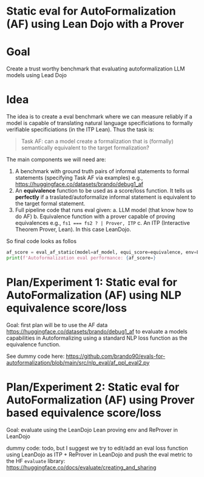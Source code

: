 # Static eval for AutoFormalization (AF) using Lean Dojo with a Prover

# Goal
Create a trust worthy benchmark that evaluating autoformalization LLM models using Lead Dojo

# Idea
The idea is to create a eval benchmark where we can measure reliably if a model is capable of translating natural language specificiations to formally verifiable specificiations (in the ITP Lean).
Thus the task is:

> Task AF: can a model create a formalization that is (formally) semantically equivalent to the target formalization?

The main components we will need are:
1. A benchmark with ground truth pairs of informal statements to formal statements (specifying Task AF via examples) e.g., https://huggingface.co/datasets/brando/debug1_af
2. An **equivalence** function to be used as a score/loss function. It tells us **perfectly** if a traslated/autoformalize informal statement is equivalent to the target formal statement.
3. Full pipeline code that runs eval given:
   a. LLM model (that know how to do AF)
   b. Equivalence function with a prover capable of proving equivalences e.g., `fs1 === fs2 ? | Prover, ITP`
   c. An ITP (Interactive Theorem Prover, Lean). In this case LeanDojo.

So final code looks as follos
```python
af_score = eval_af_static(model=af_model, equi_score=equivalence, env=LeanDojo)
print(f'Autoformalization eval performance: {af_score=}
```

# Plan/Experiment 1: Static eval for AutoFormalization (AF) using NLP equivalence score/loss
Goal: first plan will be to use the AF data https://huggingface.co/datasets/brando/debug1_af to evaluate a models capabilities in Autoformalizing using a standard NLP loss function as the equivalence function. 

See dummy code here: https://github.com/brando90/evals-for-autoformalization/blob/main/src/nlp_eval/af_ppl_eval2.py

# Plan/Experiment 2: Static eval for AutoFormalization (AF) using Prover based equivalence score/loss
Goal: evaluate using the LeanDojo Lean proving env and ReProver in LeanDojo

dummy code: todo, but I suggest we try to edit/add an eval loss function using LeanDojo as ITP + ReProver in LeanDojo and push the eval metric to the HF `evaluate` library: https://huggingface.co/docs/evaluate/creating_and_sharing
